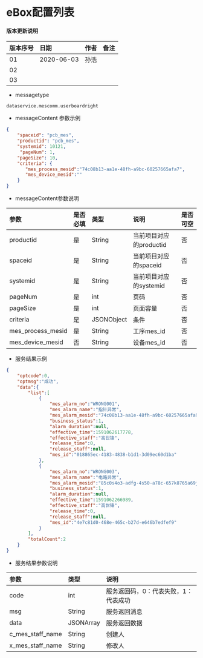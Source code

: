 # eBox配置列表

#### 版本更新说明
| 版本序号 | 日期 |	作者 | 备注 |
|:---|:---|:---|:---|
| 01     | 2020-06-03 | 孙浩 |  |
| 02   | |  | |
| 03   |  |  |  |

* messagetype
```text
dataservice.mescomm.userboardright
``` 
 
*  messageContent 参数示例
```json
{
    "spaceid": "pcb_mes",
    "productid": "pcb_mes",
    "systemid": 10121,
     "pageNum": 1,
    "pageSize": 10,
    "criteria": {
       "mes_process_mesid":"74c08b13-aa1e-48fh-a9bc-60257665afa7",
       "mes_device_mesid":""
    }
}
```
   
* messageContent参数说明

| 参数 | 是否必填 |	类型 | 说明 | 是否可空 |
|:---|:---|:---|:---|:---|
| productid   | 是 | String    | 当前项目对应的productid |否|
| spaceid   | 是 | String    | 当前项目对应的spaceid |否|
| systemid   | 是 | String    | 当前项目对应的systemid |否|
| pageNum   | 是 | int    | 页码 |否|
| pageSize   | 是 | int    | 页面容量 |否|
| criteria   | 是 | JSONObject    | 条件 |否|
| mes_process_mesid   | 是| String    | 工序mes_id|否|
| mes_device_mesid   | 否 | String    | 设备mes_id|否|


* 服务结果示例
```json
{
    "optcode":0,
    "optmsg":"成功",
    "data":{
        "list":[
            {
                "mes_alarm_no":"WRONG001",
                "mes_alarm_name":"指针异常",
                "mes_alarm_mesid":"74c08b13-aa1e-48fh-a9bc-60257665afa9",
                "business_status":1,
                "alarm_duration":null,
                "effective_time":1591062617778,
                "effective_staff":"高世锋",
                "release_time":0,
                "release_staff":null,
                "mes_id":"018865ec-4183-4838-b1d1-3d09ec60d1ba"
            },
            {
                "mes_alarm_no":"WRONG003",
                "mes_alarm_name":"电路异常",
                "mes_alarm_mesid":"85c0s4o3-adfg-4s50-a78c-657k8765a69j",
                "business_status":1,
                "alarm_duration":null,
                "effective_time":1591062266989,
                "effective_staff":"高世锋",
                "release_time":0,
                "release_staff":null,
                "mes_id":"4e7c81d0-468e-465c-b27d-e646b7edfef9"
            }
        ],
        "totalCount":2
    }
}
```
 * 服务结果参数说明  
 
 | 参数  | 类型 | 说明 |
 |:---|:---|:---|
 | code | int  | 服务返回码，0：代表失败，1：代表成功 | 
 | msg | String  | 服务返回消息 | 
 | data | JSONArray  | 服务返回数据 | 
 | c_mes_staff_name | String  | 创建人 | 
 | x_mes_staff_name | String  | 修改人 | 

